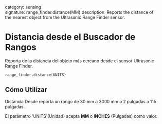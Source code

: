 category: sensing  
signature: range_finder.distance(MM)
description: Reports the distance of the nearest object from the Ultrasonic Range Finder sensor.

# Distancia desde el Buscador de Rangos

Reporta de la distancia del objeto más cercano desde el sensor Ultrasonic Range Finder.

```don
range_finder.distance(UNITS)
```

## Cómo Utilizar

Distancia Desde reporta un rango de 30 mm a 3000 mm o 2 pulgadas a 115 pulgadas.

El parámetro 'UNITS'(Unidad) acepta **MM** o **INCHES** (Pulgadas) como valor.

<advanced>
</advanced>
